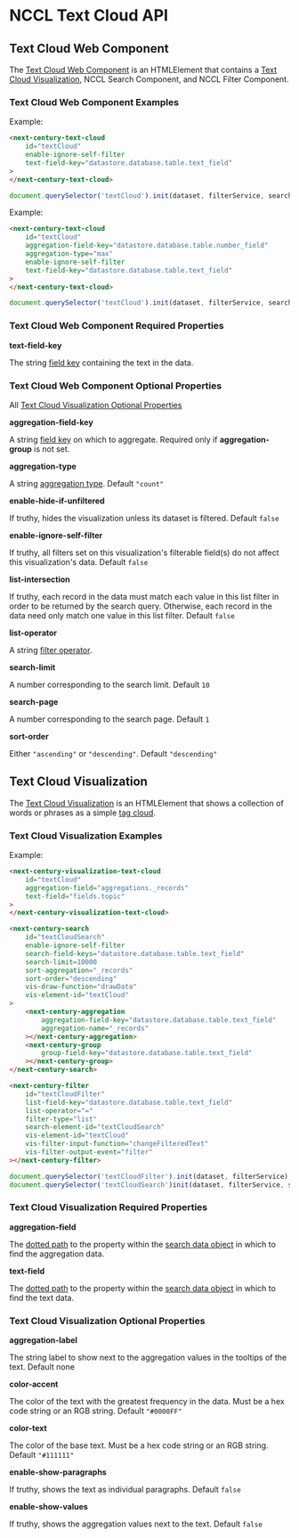 # NCCL Text Cloud API

## Text Cloud Web Component

The [Text Cloud Web Component](./text-cloud.web-component.ts) is an HTMLElement that contains a [Text Cloud Visualization](#text-cloud-visualization), NCCL Search Component, and NCCL Filter Component.

### Text Cloud Web Component Examples

Example:

```html
<next-century-text-cloud
    id="textCloud"
    enable-ignore-self-filter
    text-field-key="datastore.database.table.text_field"
>
</next-century-text-cloud>
```

```js
document.querySelector('textCloud').init(dataset, filterService, searchService);
```

Example:

```html
<next-century-text-cloud
    id="textCloud"
    aggregation-field-key="datastore.database.table.number_field"
    aggregation-type="max"
    enable-ignore-self-filter
    text-field-key="datastore.database.table.text_field"
>
</next-century-text-cloud>
```

```js
document.querySelector('textCloud').init(dataset, filterService, searchService);
```

### Text Cloud Web Component Required Properties

**text-field-key**

The string [field key](../../README.md#field-key) containing the text in the data.

### Text Cloud Web Component Optional Properties

All [Text Cloud Visualization Optional Properties](#text-cloud-visualization-optional-properties)

**aggregation-field-key**

A string [field key](../../README.md#field-key) on which to aggregate.  Required only if **aggregation-group** is not set.

**aggregation-type**

A string [aggregation type](#aggregation-type).  Default `"count"`

**enable-hide-if-unfiltered**

If truthy, hides the visualization unless its dataset is filtered.  Default `false`

**enable-ignore-self-filter**

If truthy, all filters set on this visualization's filterable field(s) do not affect this visualization's data.  Default `false`

**list-intersection**

If truthy, each record in the data must match each value in this list filter in order to be returned by the search query.  Otherwise, each record in the data need only match one value in this list filter.  Default `false`

**list-operator**

A string [filter operator](../../README.md#filter-operator).

**search-limit**

A number corresponding to the search limit.  Default `10`

**search-page**

A number corresponding to the search page.  Default `1`

**sort-order**

Either `"ascending"` or `"descending"`.  Default `"descending"`

## Text Cloud Visualization

The [Text Cloud Visualization](./text-cloud.visualization.ts) is an HTMLElement that shows a collection of words or phrases as a simple [tag cloud](https://en.wikipedia.org/wiki/Tag_cloud).

### Text Cloud Visualization Examples

Example:

```html
<next-century-visualization-text-cloud
    id="textCloud"
    aggregation-field="aggregations._records"
    text-field="fields.topic"
>
</next-century-visualization-text-cloud>

<next-century-search
    id="textCloudSearch"
    enable-ignore-self-filter
    search-field-keys="datastore.database.table.text_field"
    search-limit=10000
    sort-aggregation="_records"
    sort-order="descending"
    vis-draw-function="drawData"
    vis-element-id="textCloud"
>
    <next-century-aggregation
        aggregation-field-key="datastore.database.table.text_field"
        aggregation-name="_records"
    ></next-century-aggregation>
    <next-century-group
        group-field-key="datastore.database.table.text_field"
    ></next-century-group>
</next-century-search>

<next-century-filter
    id="textCloudFilter"
    list-field-key="datastore.database.table.text_field"
    list-operator="="
    filter-type="list"
    search-element-id="textCloudSearch"
    vis-element-id="textCloud"
    vis-filter-input-function="changeFilteredText"
    vis-filter-output-event="filter"
></next-century-filter>
```

```js
document.querySelector('textCloudFilter').init(dataset, filterService);
document.querySelector('textCloudSearch')init(dataset, filterService, searchService);
```

### Text Cloud Visualization Required Properties

**aggregation-field**

The [dotted path](../../README.md#dotted-path) to the property within the [search data object](../../README.md#search-data-object) in which to find the aggregation data.

**text-field**

The [dotted path](../../README.md#dotted-path) to the property within the [search data object](../../README.md#search-data-object) in which to find the text data.

### Text Cloud Visualization Optional Properties

**aggregation-label**

The string label to show next to the aggregation values in the tooltips of the text.  Default none

**color-accent**

The color of the text with the greatest frequency in the data.  Must be a hex code string or an RGB string.  Default `"#0000FF"`

**color-text**

The color of the base text.  Must be a hex code string or an RGB string.  Default `"#111111"`

**enable-show-paragraphs**

If truthy, shows the text as individual paragraphs.  Default `false`

**enable-show-values**

If truthy, shows the aggregation values next to the text.  Default `false`

